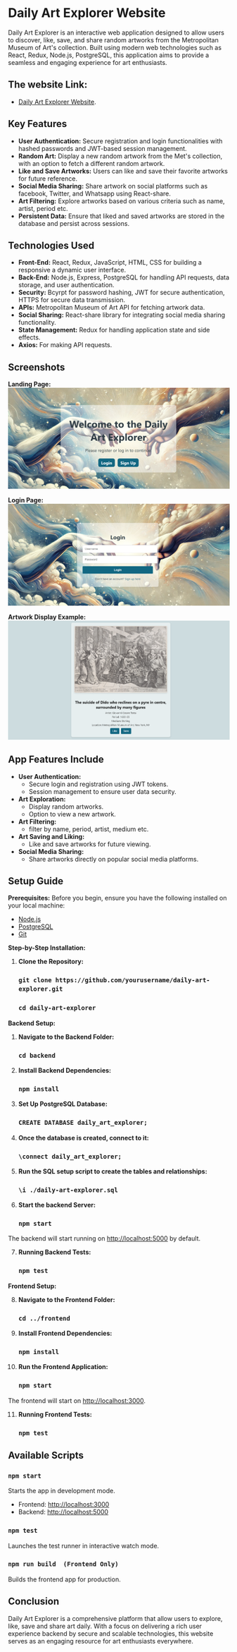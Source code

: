 # Daily Art Explorer Website
Daily Art Explorer is an interactive web application designed to allow users to discover, like, save, and share random artworks from the Metropolitan Museum of Art's collection. Built using modern web technologies such as React, Redux, Node.js, PostgreSQL, this application aims to provide a seamless and engaging experience for art enthusiasts.

## The website Link:

* [Daily Art Explorer Website](https://daily-art-explorer-frontend.onrender.com/).

## Key Features
* **User Authentication:** Secure registration and login functionalities with hashed passwords and JWT-based session management.
* **Random Art:** Display a new random artwork from the Met's collection, with an option to fetch a different random artwork.
* **Like and Save Artworks:** Users can like and save their favorite artworks for future reference.
* **Social Media Sharing:** Share artwork on social platforms such as facebook, Twitter, and Whatsapp using React-share.
* **Art Filtering:** Explore artworks based on various criteria such as name, artist, period etc.
* **Persistent Data:** Ensure that liked and saved artworks are stored in the database and persist across sessions.

## Technologies Used
* **Front-End:** React, Redux, JavaScript, HTML, CSS for building a responsive a dynamic user interface.
* **Back-End:** Node.js, Express, PostgreSQL for handling API requests, data storage, and user authentication.
* **Security:** Bcyrpt for password hashing, JWT for secure authentication, HTTPS for secure data transmission.
* **APIs:** Metropolitan Museum of Art API for fetching artwork data.
* **Social Sharing:** React-share library for integrating social media sharing functionality.
* **State Management:** Redux for handling application state and side effects.
* **Axios:** For making API requests.

## Screenshots
**Landing Page:** 
![Landing Page](./images/landing-page.png)

**Login Page:**
![Login](./images/login.png)

**Artwork Display Example:**
![Artwork Display Example](./images/artworkdisplayexample.png)


## App Features Include
* **User Authentication:**
	* Secure login and registration using JWT tokens.
	* Session management to ensure user data security.
* **Art Exploration:**
	* Display random artworks.
	* Option to view a new artwork.
* **Art Filtering:**
	* filter by name, period, artist, medium etc.
* **Art Saving and Liking:**
	* Like and save artworks for future viewing.
* **Social Media Sharing:**
	* Share artworks directly on popular social media platforms.
## Setup Guide
**Prerequisites:**
Before you begin, ensure you have the following installed on your local machine:

* [Node.js](https://nodejs.org/en/download/)
* [PostgreSQL](https://www.postgresql.org/download/)
* [Git](https://git-scm.com/downloads)

**Step-by-Step Installation:**



1.  **Clone the Repository:**

	### `git clone https://github.com/yourusername/daily-art-explorer.git`
	### `cd daily-art-explorer`
 
**Backend Setup:**

1. **Navigate to the Backend Folder:**
	### `cd backend`

2. **Install Backend Dependencies:**
	### `npm install`

3. **Set Up PostgreSQL Database:**
	### `CREATE DATABASE daily_art_explorer;`

4. **Once the database is created, connect to it:**
	### `\connect daily_art_explorer;`

5. **Run the SQL setup script to create the tables and relationships:**
	### `\i ./daily-art-explorer.sql`

6. **Start the backend Server:**
	### `npm start`


The backend will start running on [http://localhost:5000](http://localhost:5000) by default.

7. **Running Backend Tests:**

	### `npm test`


**Frontend Setup:**

8. **Navigate to the Frontend Folder:**
	### `cd ../frontend`

9. **Install Frontend Dependencies:**
	### `npm install`
10. **Run the Frontend Application:**
	### `npm start`

The frontend will start on [http://localhost:3000](http://localhost:3000).

11. **Running Frontend Tests:**

	### `npm test`

## **Available Scripts**

### `npm start`

Starts the app in development mode.

* Frontend: [http://localhost:3000](http://localhost:3000) 
* Backend: [http://localhost:5000](http://localhost:5000)

### `npm test`
Launches the test runner in interactive watch mode.

### `npm run build  (Frontend Only)`
Builds the frontend app for production.



## Conclusion

Daily Art Explorer is a comprehensive platform that allow users to explore, like, save and share art daily. With a focus on delivering a rich user experience backend by secure and scalable technologies, this website serves as an engaging resource for art enthusiasts everywhere.

